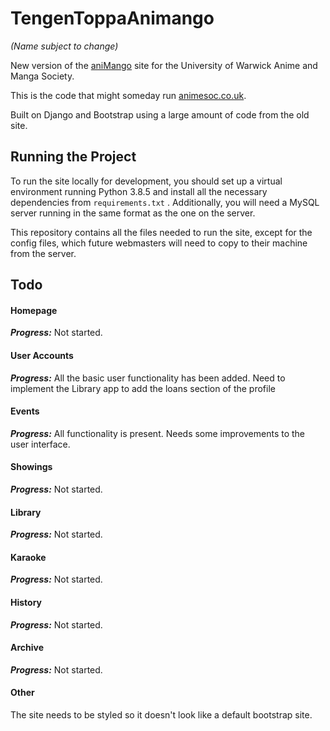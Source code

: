 # TengenToppaAnimango
_(Name subject to change)_

New version of the [aniMango](https://github.com/WarwickAnimeSoc/aniMango) site for the University of Warwick Anime and Manga Society.

This is the code that might someday run [animesoc.co.uk](https://animesoc.co.uk).

Built on Django and Bootstrap using a large amount of code from the old site.

## Running the Project

To run the site locally for development, you should set up a virtual environment running Python 3.8.5 and install all
the necessary dependencies from `requirements.txt` . Additionally, you will need a MySQL server running in the same 
format as the one on the server.

This repository contains all the files needed to run the site, except for the config files, which future webmasters will
need to copy to their machine from the server.

## Todo

#### Homepage
__*Progress:*__  Not started.

#### User Accounts
__*Progress:*__ All the basic user functionality has been added. Need to implement the Library app to add the loans section of the profile

#### Events
__*Progress:*__  All functionality is present. Needs some improvements to the user interface.

#### Showings
__*Progress:*__  Not started.

#### Library
__*Progress:*__  Not started.

#### Karaoke
__*Progress:*__  Not started.

#### History
__*Progress:*__  Not started.

#### Archive
__*Progress:*__  Not started.

#### Other
The site needs to be styled so it doesn't look like a default bootstrap site.